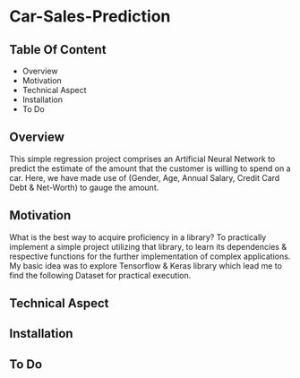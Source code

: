 # Car-Sales-Prediction
## Table Of Content
- Overview
- Motivation
- Technical Aspect
- Installation
- To Do
## Overview
This simple regression project comprises an Artificial Neural Network to predict the estimate of the amount that the customer is willing to spend on a car. Here, we have made use of (Gender, Age, Annual Salary, Credit Card Debt & Net-Worth) to gauge the amount. 
## Motivation
What is the best way to acquire proficiency in a library? To practically implement a simple project utilizing that library, to learn its dependencies & respective functions for the further implementation of complex applications. My basic idea was to explore Tensorflow & Keras library which lead me to find the following Dataset for practical execution.

## Technical Aspect 
## Installation
## To Do